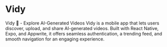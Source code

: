 # Vidy
Vidy 🎥 - Explore AI-Generated Videos  Vidy is a mobile app that lets users discover, upload, and share AI-generated videos. Built with React Native, Expo, and Appwrite, it offers seamless authentication, a trending feed, and smooth navigation for an engaging experience.

